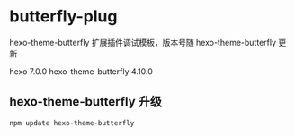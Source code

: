 # butterfly-plug
hexo-theme-butterfly 扩展插件调试模板，版本号随 hexo-theme-butterfly 更新

hexo 7.0.0
hexo-theme-butterfly 4.10.0
## hexo-theme-butterfly 升级
```shell
npm update hexo-theme-butterfly
```